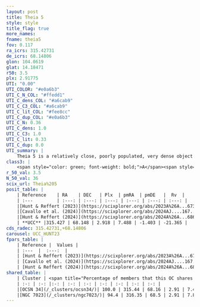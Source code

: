 ```yaml
---
layout: post
title: Theia 5
style: style
title_flag: true
more_names: 
fname: theia5
fov: 0.117
ra_icrs: 315.42731
de_icrs: 68.14806
glon: 104.0619
glat: 14.18471
r50: 3.5
plx: 2.91775
UTI: "0.00"
UTI_COLOR: "#e0a6b3"
UTI_C_N_COL: "#ffedd1"
UTI_C_dens_COL: "#a6cab9"
UTI_C_C3_COL: "#a6cab9"
UTI_C_lit_COL: "#fee8cc"
UTI_C_dup_COL: "#e0a6b3"
UTI_C_N: 0.36
UTI_C_dens: 1.0
UTI_C_C3: 1.0
UTI_C_lit: 0.33
UTI_C_dup: 0.0
UTI_summary: |
    Theia 5 is a relatively close, poorly populated, very dense object of very high C3 quality. It was recently reported in the literature.<br><br><span style="color: #99180f; font-weight: bold;">Warning: </span>This is very likely a duplicate object, which shares a large percentage of members with at least one previously reported entry.
class3: |
    <span style="color: green; font-weight: bold;">A</span><span style="color: green; font-weight: bold;">A</span>
r_50_val: 3.5
N_50_val: 36
scix_url: Theia%205
posit_table: |
    | Reference    | RA    | DEC   | Plx  | pmRA  | pmDE   |  Rv  |
    | :---         | :---: | :---: | :---: | :---: | :---: | :---: |
    |[Hunt & Reffert (2023)](https://scixplorer.org/abs/2023A%26A...673A.114H) | 315.432 | 68.153 | 2.912 | 7.906 | -1.131 | -20.132 |
    |[Cavallo et al. (2024)](https://scixplorer.org/abs/2024AJ....167...12C) | 318.327 | 68.853 | 2.913 | -- | -- | -- |
    |[Hunt & Reffert (2024)](https://scixplorer.org/abs/2024A%26A...686A..42H) | 315.432 | 68.153 | 2.912 | 7.906 | -1.131 | -20.132 |
    | **UCC** |315.427 | 68.148 | 2.918 | 7.488 | -1.403 | -21.365 | 
cds_radec: 315.42731,+68.14806
carousel: UCC_HUNT23
fpars_table: |
    | Reference |  Values |
    | :---  |  :---:  |
    | [Hunt & Reffert (2023)](https://scixplorer.org/abs/2023A%26A...673A.114H) | `AV50=0.807, diffAV50=1.801, MOD50=7.589, logAge50=6.936` |
    | [Cavallo et al. (2024)](https://scixplorer.org/abs/2024AJ....167...12C) | `AV50=1.94, dMod50=8.03, logAge50=7.03, [Fe/H]50=0.3` |
    | [Hunt & Reffert (2024)](https://scixplorer.org/abs/2024A%26A...686A..42H) | `MassJ=43.2368` |
shared_table: |
    | Cluster | <span title="Percentage of members that this OC shares with the ones listed">%</span>   | RA   | DEC   | Plx   | pmRA  | pmDE  | Rv | UTI |
    | :-: | :-: |:-: | :-: | :-: | :-: | :-: | :-: | :-: |
    |[OCSN 34](/_clusters/ocsn34/)| 100.0 | 315.44 | 68.16 | 2.91 | 7.44 | -1.39 | -21.36 |0.11 |
    |[NGC 7023](/_clusters/ngc7023/)| 94.4 | 316.35 | 68.5 | 2.91 | 7.83 | -1.1 | -13.98 |0.54 |
---
```

